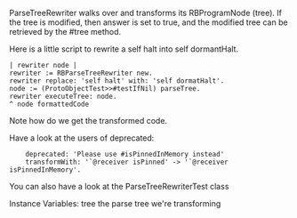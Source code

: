 ParseTreeRewriter walks over and transforms its RBProgramNode (tree). If the tree is modified, then answer is set to true, and the modified tree can be retrieved by the #tree method.

Here is a little script to rewrite a self halt into self dormantHalt. 

	| rewriter node |
	rewriter := RBParseTreeRewriter new.
	rewriter replace: 'self halt' with: 'self dormatHalt'.
	node := (ProtoObjectTest>>#testIfNil) parseTree.
	rewriter executeTree: node.
	^ node formattedCode

Note how do we get the transformed code. 

Have a look at the users of deprecated:

		deprecated: 'Please use #isPinnedInMemory instead'
		transformWith: '`@receiver isPinned' -> '`@receiver isPinnedInMemory'.

You can also have a look at the ParseTreeRewriterTest class


Instance Variables:
	tree	<RBProgramNode>	the parse tree we're transforming
			
	